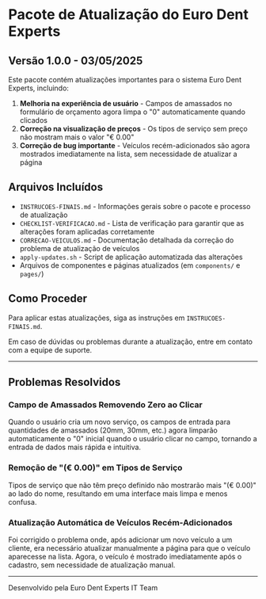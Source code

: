 # Pacote de Atualização do Euro Dent Experts

## Versão 1.0.0 - 03/05/2025

Este pacote contém atualizações importantes para o sistema Euro Dent Experts, incluindo:

1. **Melhoria na experiência de usuário** - Campos de amassados no formulário de orçamento agora limpa o "0" automaticamente quando clicados
2. **Correção na visualização de preços** - Os tipos de serviço sem preço não mostram mais o valor "€ 0.00"
3. **Correção de bug importante** - Veículos recém-adicionados são agora mostrados imediatamente na lista, sem necessidade de atualizar a página

## Arquivos Incluídos

- `INSTRUCOES-FINAIS.md` - Informações gerais sobre o pacote e processo de atualização
- `CHECKLIST-VERIFICACAO.md` - Lista de verificação para garantir que as alterações foram aplicadas corretamente
- `CORRECAO-VEICULOS.md` - Documentação detalhada da correção do problema de atualização de veículos
- `apply-updates.sh` - Script de aplicação automatizada das alterações
- Arquivos de componentes e páginas atualizados (em `components/` e `pages/`)

## Como Proceder

Para aplicar estas atualizações, siga as instruções em `INSTRUCOES-FINAIS.md`.

Em caso de dúvidas ou problemas durante a atualização, entre em contato com a equipe de suporte.

---

## Problemas Resolvidos

### Campo de Amassados Removendo Zero ao Clicar

Quando o usuário cria um novo serviço, os campos de entrada para quantidades de amassados (20mm, 30mm, etc.) agora limparão automaticamente o "0" inicial quando o usuário clicar no campo, tornando a entrada de dados mais rápida e intuitiva.

### Remoção de "(€ 0.00)" em Tipos de Serviço

Tipos de serviço que não têm preço definido não mostrarão mais "(€ 0.00)" ao lado do nome, resultando em uma interface mais limpa e menos confusa.

### Atualização Automática de Veículos Recém-Adicionados

Foi corrigido o problema onde, após adicionar um novo veículo a um cliente, era necessário atualizar manualmente a página para que o veículo aparecesse na lista. Agora, o veículo é mostrado imediatamente após o cadastro, sem necessidade de atualização manual.

---

Desenvolvido pela Euro Dent Experts IT Team